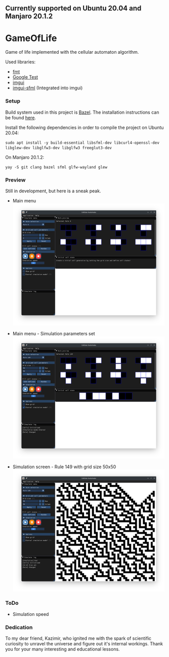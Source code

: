 ## Currently supported on Ubuntu 20.04 and Manjaro 20.1.2

# GameOfLife

Game of life implemented with the cellular automaton algorithm.

Used libraries:
- [fmt](https://github.com/fmtlib/fmt)
- [Google Test](https://github.com/google/googletest)
- [imgui](https://github.com/ocornut/imgui)
- [imgui-sfml](https://github.com/eliasdaler/imgui-sfml) (Integrated into imgui)

### Setup

Build system used in this project is [Bazel](https://www.bazel.build/). The installation instructions can be found 
[here](https://docs.bazel.build/versions/master/install-ubuntu.html).

Install the following dependencies in order to compile the project on Ubuntu 20.04:

```
sudo apt install -y build-essential libsfml-dev libcurl4-openssl-dev libglew-dev libglfw3-dev libglfw3 freeglut3-dev
```

On Manjaro 20.1.2:

```
yay -S git clang bazel sfml glfw-wayland glew
```

### Preview

Still in development, but here is a sneak peak.

* Main menu
![](.github/assets/app_preview_1.png)

* Main menu - Simulation parameters set
![](.github/assets/app_preview_2.png)

* Simulation screen - Rule 149 with grid size 50x50
![](.github/assets/app_preview_3.png)

### ToDo

* Simulation speed

### Dedication
To my dear friend, Kazimir, who ignited me with the spark of scientific curiosity to unravel the universe and figure out it's internal workings.
Thank you for your many interesting and educational lessons. 
